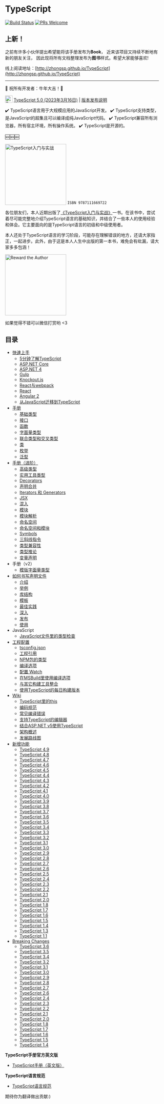 # TypeScript

[![Build Status](https://travis-ci.org/zhongsp/TypeScript.svg?branch=master)](https://travis-ci.org/zhongsp/TypeScript) [![PRs Welcome](https://img.shields.io/badge/PRs-welcome-brightgreen.svg?style=flat-square)](http://makeapullrequest.com)

## 上新！

之前有许多小伙伴提出希望能将该手册发布为**Book**，
近来该项目又持续不断地有新的朋友关注，
因此现将所有文档整理发布为**图书**样式。希望大家能够喜欢!

线上阅读地址：[http://zhongsp.github.io/TypeScript](http://zhongsp.github.io/TypeScript)

---

🏮 祝所有开发者：牛年大吉！🏮

<img src="./zh/misc/ts_logo.jpg" alt="TypeScript" width="24px" height="24px" style="vertical-align: bottom;">  [TypeScript 5.0 (2023年3月16日)](https://devblogs.microsoft.com/typescript/announcing-typescript-5-0)
|
[版本发布说明](zh/release-notes/typescript-5.0.md)

:heavy_check_mark: TypeScript语言用于大规模应用的JavaScript开发。  :heavy_check_mark: TypeScript支持类型，是JavaScript的超集且可以编译成纯JavaScript代码。  :heavy_check_mark: TypeScript兼容所有浏览器，所有宿主环境，所有操作系统。  :heavy_check_mark: TypeScript是开源的。

:new::new::new:

<a href="https://github.com/zhongsp/TypeScript/issues/310"><img src="./zh/misc/ts-intro.png" alt="TypeScript入门与实战" width="200px" height="200px" style="vertical-align: bottom;"></a>  `ISBN 9787111669722`

各位朋友们，本人近期出版了[《TypeScript入门与实战》](https://github.com/zhongsp/TypeScript/issues/310)一书。在该书中，尝试着尽可能完整地介绍TypeScript语言的基础知识，并结合了一些本人的使用经验和体会。它主要面向的是TypeScript语言的初级和中级使用者。

本人还处于TypeScript语言的学习阶段，可能存在理解错误的地方，还请大家指正，一起进步。此外，由于这是本人人生中出版的第一本书，难免会有纰漏，请大家多多包涵！

<img src="./zh/misc/reward.jpg" alt="Reward the Author" width="200px" height="200px" style="vertical-align: bottom;">

如果觉得不错可以微信打赏哟 <3

## 目录

* [快速上手](zh/tutorials/README.md)
  * [5分钟了解TypeScript](zh/tutorials/typescript-in-5-minutes.md)
  * [ASP.NET Core](zh/tutorials/asp.net-core.md)
  * [ASP.NET 4](zh/tutorials/asp.net-4.md)
  * [Gulp](zh/tutorials/gulp.md)
  * [Knockout.js](zh/tutorials/knockout.md)
  * [React与webpack](zh/tutorials/react-and-webpack.md)
  * [React](zh/tutorials/react.md)
  * [Angular 2](zh/tutorials/angular-2.md)
  * [从JavaScript迁移到TypeScript](zh/tutorials/migrating-from-javascript.md)
* [手册](zh/handbook/README.md)
  * [基础类型](zh/handbook/basic-types.md)
  * [接口](zh/handbook/interfaces.md)
  * [函数](zh/handbook/functions.md)
  * [字面量类型](zh/handbook/literal-types.md)
  * [联合类型和交叉类型](zh/handbook/unions-and-intersections.md)
  * [类](zh/handbook/classes.md)
  * [枚举](zh/handbook/enums.md)
  * [泛型](zh/handbook/generics.md)
* [手册（进阶）](zh/reference/README.md)
  * [高级类型](zh/reference/advanced-types.md)
  * [实用工具类型](zh/reference/utility-types.md)
  * [Decorators](zh/reference/decorators.md)
  * [声明合并](zh/reference/declaration-merging.md)
  * [Iterators 和 Generators](zh/reference/iterators-and-generators.md)
  * [JSX](zh/reference/jsx.md)
  * [混入](zh/reference/mixins.md)
  * [模块](zh/reference/modules.md)
  * [模块解析](zh/reference/module-resolution.md)
  * [命名空间](zh/reference/namespaces.md)
  * [命名空间和模块](zh/reference/namespaces-and-modules.md)
  * [Symbols](zh/reference/symbols.md)
  * [三斜线指令](zh/reference/triple-slash-directives.md)
  * [类型兼容性](zh/reference/type-compatibility.md)
  * [类型推论](zh/reference/type-inference.md)
  * [变量声明](zh/reference/variable-declarations.md)
* 手册（v2）
  * [模版字面量类型](zh/handbook-v2/type-manipulation/template-literal-types.md)
* [如何书写声明文件](zh/declaration-files/README.md)
  * [介绍](zh/declaration-files/introduction.md)
  * [举例](zh/declaration-files/by-example.md)
  * [库结构](zh/declaration-files/library-structures.md)
  * [模板](zh/declaration-files/templates.md)
  * [最佳实践](zh/declaration-files/do-s-and-don-ts.md)
  * [深入](zh/declaration-files/deep-dive.md)
  * [发布](zh/declaration-files/publishing.md)
  * [使用](zh/declaration-files/consumption.md)
* JavaScript
  * [JavaScript文件里的类型检查](zh/javascript/type-checking-javascript-files.md)
* [工程配置](zh/project-config/README.md)
  * [tsconfig.json](zh/project-config/tsconfig.json.md)
  * [工程引用](zh/project-config/project-references.md)
  * [NPM包的类型](zh/project-config/typings-for-npm-packages.md)
  * [编译选项](zh/project-config/compiler-options.md)
  * [配置 Watch](zh/project-config/configuring-watch.md)
  * [在MSBuild里使用编译选项](zh/project-config/compiler-options-in-msbuild.md)
  * [与其它构建工具整合](zh/project-config/integrating-with-build-tools.md)
  * [使用TypeScript的每日构建版本](zh/project-config/nightly-builds.md)
* [Wiki](zh/wiki/README.md)
  * [TypeScript里的this](zh/wiki/this-in-typescript.md)
  * [编码规范](zh/wiki/coding_guidelines.md)
  * [常见编译错误](zh/wiki/common-errors.md)
  * [支持TypeScript的编辑器](zh/wiki/typescript-editor-support.md)
  * [结合ASP.NET v5使用TypeScript](zh/wiki/using-typescript-with-asp.net-5.md)
  * [架构概述](zh/wiki/architectural-overview.md)
  * [发展路线图](zh/wiki/roadmap.md)
* [新增功能](zh/release-notes/README.md)
  * [TypeScript 4.9](zh/release-notes/typescript-4.9.md)
  * [TypeScript 4.8](zh/release-notes/typescript-4.8.md)
  * [TypeScript 4.7](zh/release-notes/typescript-4.7.md)
  * [TypeScript 4.6](zh/release-notes/typescript-4.6.md)
  * [TypeScript 4.5](zh/release-notes/typescript-4.5.md)
  * [TypeScript 4.4](zh/release-notes/typescript-4.4.md)
  * [TypeScript 4.3](zh/release-notes/typescript-4.3.md)
  * [TypeScript 4.2](zh/release-notes/typescript-4.2.md)
  * [TypeScript 4.1](zh/release-notes/typescript-4.1.md)
  * [TypeScript 4.0](zh/release-notes/typescript-4.0.md)
  * [TypeScript 3.9](zh/release-notes/typescript-3.9.md)
  * [TypeScript 3.8](zh/release-notes/typescript-3.8.md)
  * [TypeScript 3.7](zh/release-notes/typescript-3.7.md)
  * [TypeScript 3.6](zh/release-notes/typescript-3.6.md)
  * [TypeScript 3.5](zh/release-notes/typescript-3.5.md)
  * [TypeScript 3.4](zh/release-notes/typescript-3.4.md)
  * [TypeScript 3.3](zh/release-notes/typescript-3.3.md)
  * [TypeScript 3.2](zh/release-notes/typescript-3.2.md)
  * [TypeScript 3.1](zh/release-notes/typescript-3.1.md)
  * [TypeScript 3.0](zh/release-notes/typescript-3.0.md)
  * [TypeScript 2.9](zh/release-notes/typescript-2.9.md)
  * [TypeScript 2.8](zh/release-notes/typescript-2.8.md)
  * [TypeScript 2.7](zh/release-notes/typescript-2.7.md)
  * [TypeScript 2.6](zh/release-notes/typescript-2.6.md)
  * [TypeScript 2.5](zh/release-notes/typescript-2.5.md)
  * [TypeScript 2.4](zh/release-notes/typescript-2.4.md)
  * [TypeScript 2.3](zh/release-notes/typescript-2.3.md)
  * [TypeScript 2.2](zh/release-notes/typescript-2.2.md)
  * [TypeScript 2.1](zh/release-notes/typescript-2.1.md)
  * [TypeScript 2.0](zh/release-notes/typescript-2.0.md)
  * [TypeScript 1.8](zh/release-notes/typescript-1.8.md)
  * [TypeScript 1.7](zh/release-notes/typescript-1.7.md)
  * [TypeScript 1.6](zh/release-notes/typescript-1.6.md)
  * [TypeScript 1.5](zh/release-notes/typescript-1.5.md)
  * [TypeScript 1.4](zh/release-notes/typescript-1.4.md)
  * [TypeScript 1.3](zh/release-notes/typescript-1.3.md)
  * [TypeScript 1.1](zh/release-notes/typescript-1.1.md)
* [Breaking Changes](zh/breaking-changes/README.md)
  * [TypeScript 3.6](zh/breaking-changes/typescript-3.6.md)
  * [TypeScript 3.5](zh/breaking-changes/typescript-3.5.md)
  * [TypeScript 3.4](zh/breaking-changes/typescript-3.4.md)
  * [TypeScript 3.2](zh/breaking-changes/typescript-3.2.md)
  * [TypeScript 3.1](zh/breaking-changes/typescript-3.1.md)
  * [TypeScript 3.0](zh/breaking-changes/typescript-3.0.md)
  * [TypeScript 2.9](zh/breaking-changes/typescript-2.9.md)
  * [TypeScript 2.8](zh/breaking-changes/typescript-2.8.md)
  * [TypeScript 2.7](zh/breaking-changes/typescript-2.7.md)
  * [TypeScript 2.6](zh/breaking-changes/typescript-2.6.md)
  * [TypeScript 2.4](zh/breaking-changes/typescript-2.4.md)
  * [TypeScript 2.3](zh/breaking-changes/typescript-2.3.md)
  * [TypeScript 2.2](zh/breaking-changes/typescript-2.2.md)
  * [TypeScript 2.1](zh/breaking-changes/typescript-2.1.md)
  * [TypeScript 2.0](zh/breaking-changes/typescript-2.0.md)
  * [TypeScript 1.8](zh/breaking-changes/typescript-1.8.md)
  * [TypeScript 1.7](zh/breaking-changes/typescript-1.7.md)
  * [TypeScript 1.6](zh/breaking-changes/typescript-1.6.md)
  * [TypeScript 1.5](zh/breaking-changes/typescript-1.5.md)
  * [TypeScript 1.4](zh/breaking-changes/typescript-1.4.md)

**TypeScript手册官方英文版**

* [TypeScript手册（英文版）](http://www.typescriptlang.org/docs/home.html)

**TypeScript语言规范**

* [TypeScript语言规范](https://github.com/microsoft/TypeScript/blob/master/doc/spec-ARCHIVED.md)

期待你为翻译做出贡献:)
